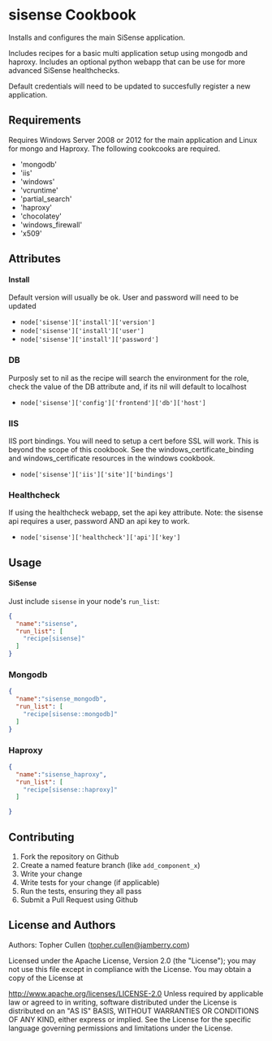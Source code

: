 sisense Cookbook
================
Installs and configures the main SiSense application. 

Includes recipes for a basic multi application setup using mongodb and haproxy. 
Includes an optional python webapp that can be use for more advanced SiSense healthchecks. 

Default credentials will need to be updated to succesfully register a new application.

Requirements
------------
Requires Windows Server 2008 or 2012 for the main application and Linux for mongo and Haproxy. The following cookcooks are required.

 * 'mongodb'
 * 'iis'
 * 'windows'
 * 'vcruntime'
 * 'partial_search'
 * 'haproxy'
 * 'chocolatey'
 * 'windows_firewall'
 * 'x509'


Attributes
----------

#### Install
Default version will usually be ok. User and password will need to be updated
 * `node['sisense']['install']['version']`
 * `node['sisense']['install']['user']`
 * `node['sisense']['install']['password']`

### DB
Purposly set to nil as the recipe will search the environment for the role, check the value of the DB attribute and, if its nil will default to localhost
 * `node['sisense']['config']['frontend']['db']['host']`

### IIS
IIS port bindings. You will need to setup a cert before SSL will work. This is beyond the scope of this cookbook. See the windows_certificate_binding and windows_certificate resources in the windows cookbook.
 * `node['sisense']['iis']['site']['bindings']`

### Healthcheck
If using the healthcheck webapp, set the api key attribute. Note: the sisense api requires a user, password AND an api key to work. 
 * `node['sisense']['healthcheck']['api']['key']`

Usage
-----
#### SiSense
Just include `sisense` in your node's `run_list`:

```json
{
  "name":"sisense",
  "run_list": [
    "recipe[sisense]"
  ]
}
```

### Mongodb
```json
{
  "name":"sisense_mongodb",
  "run_list": [
    "recipe[sisense::mongodb]"
  ]
}
```

### Haproxy
```json
{
  "name":"sisense_haproxy",
  "run_list": [
    "recipe[sisense::haproxy]"
  ]

}
```

Contributing
------------
1. Fork the repository on Github
2. Create a named feature branch (like `add_component_x`)
3. Write your change
4. Write tests for your change (if applicable)
5. Run the tests, ensuring they all pass
6. Submit a Pull Request using Github

License and Authors
-------------------
Authors: Topher Cullen (topher.cullen@jamberry.com)

Licensed under the Apache License, Version 2.0 (the "License"); you may not use this file except in compliance with the License. You may obtain a copy of the License at

http://www.apache.org/licenses/LICENSE-2.0
Unless required by applicable law or agreed to in writing, software distributed under the License is distributed on an "AS IS" BASIS, WITHOUT WARRANTIES OR CONDITIONS OF ANY KIND, either express or implied. See the License for the specific language governing permissions and limitations under the License.
